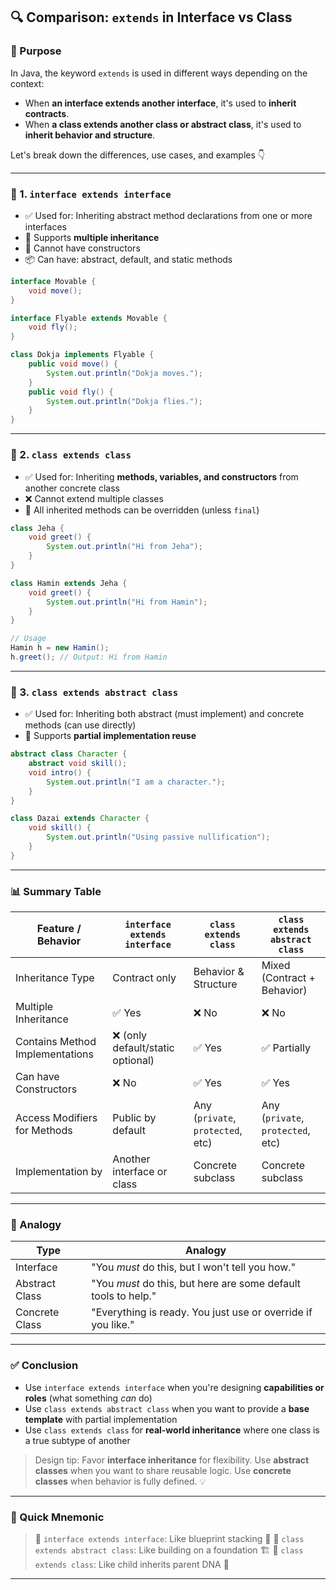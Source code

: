 ## 🔍 Comparison: `extends` in Interface vs Class 

### 📘 Purpose

In Java, the keyword `extends` is used in different ways depending on the context:

* When **an interface extends another interface**, it's used to **inherit contracts**.
* When **a class extends another class or abstract class**, it's used to **inherit behavior and structure**.

Let's break down the differences, use cases, and examples 👇

---

### 🧱 1. `interface extends interface`

* ✅ Used for: Inheriting abstract method declarations from one or more interfaces
* 🔄 Supports **multiple inheritance**
* 🧠 Cannot have constructors
* 📦 Can have: abstract, default, and static methods

```java
interface Movable {
    void move();
}

interface Flyable extends Movable {
    void fly();
}

class Dokja implements Flyable {
    public void move() {
        System.out.println("Dokja moves.");
    }
    public void fly() {
        System.out.println("Dokja flies.");
    }
}
```

---

### 🧱 2. `class extends class`

* ✅ Used for: Inheriting **methods, variables, and constructors** from another concrete class
* ❌ Cannot extend multiple classes
* 🔧 All inherited methods can be overridden (unless `final`)

```java
class Jeha {
    void greet() {
        System.out.println("Hi from Jeha");
    }
}

class Hamin extends Jeha {
    void greet() {
        System.out.println("Hi from Hamin");
    }
}

// Usage
Hamin h = new Hamin();
h.greet(); // Output: Hi from Hamin
```

---

### 🧱 3. `class extends abstract class`

* ✅ Used for: Inheriting both abstract (must implement) and concrete methods (can use directly)
* 🔄 Supports **partial implementation reuse**

```java
abstract class Character {
    abstract void skill();
    void intro() {
        System.out.println("I am a character.");
    }
}

class Dazai extends Character {
    void skill() {
        System.out.println("Using passive nullification");
    }
}
```

---

### 📊 Summary Table

| Feature / Behavior              | `interface extends interface`    | `class extends class`             | `class extends abstract class`    |
| ------------------------------- | -------------------------------- | --------------------------------- | --------------------------------- |
| Inheritance Type                | Contract only                    | Behavior & Structure              | Mixed (Contract + Behavior)       |
| Multiple Inheritance            | ✅ Yes                            | ❌ No                              | ❌ No                              |
| Contains Method Implementations | ❌ (only default/static optional) | ✅ Yes                             | ✅ Partially                       |
| Can have Constructors           | ❌ No                             | ✅ Yes                             | ✅ Yes                             |
| Access Modifiers for Methods    | Public by default                | Any (`private`, `protected`, etc) | Any (`private`, `protected`, etc) |
| Implementation by               | Another interface or class       | Concrete subclass                 | Concrete subclass                 |

---

### 🧩 Analogy

| Type           | Analogy                                                        |
| -------------- | -------------------------------------------------------------- |
| Interface      | "You *must* do this, but I won't tell you how."                |
| Abstract Class | "You *must* do this, but here are some default tools to help." |
| Concrete Class | "Everything is ready. You just use or override if you like."   |

---

### ✅ Conclusion

* Use `interface extends interface` when you're designing **capabilities or roles** (what something *can* do)
* Use `class extends abstract class` when you want to provide a **base template** with partial implementation
* Use `class extends class` for **real-world inheritance** where one class is a true subtype of another

> Design tip: Favor **interface inheritance** for flexibility. Use **abstract classes** when you want to share reusable logic. Use **concrete classes** when behavior is fully defined. 💡

---

### 🧠 Quick Mnemonic

> 🔗 `interface extends interface`: Like blueprint stacking 📐
> 🧱 `class extends abstract class`: Like building on a foundation 🏗️
> 🧬 `class extends class`: Like child inherits parent DNA 🧬

---
